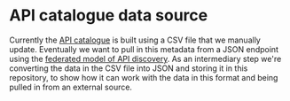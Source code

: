# API catalogue data source

Currently the [API catalogue](https://github.com/co-cddo/api-catalogue) is built using a CSV file that we manually update.
Eventually we want to pull in this metadata from a JSON endpoint using the [federated model of API discovery](https://github.com/co-cddo/federated-api-model).
As an intermediary step we're converting the data in the CSV file into JSON and storing it in this repository, to show how it can work with the data in this format and being pulled in from an external source.
